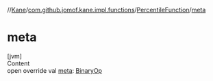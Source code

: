 //[Kane](../../index.md)/[com.github.jomof.kane.impl.functions](../index.md)/[PercentileFunction](index.md)/[meta](meta.md)



# meta  
[jvm]  
Content  
open override val [meta](meta.md): [BinaryOp](../../com.github.jomof.kane.impl/-binary-op/index.md)  



